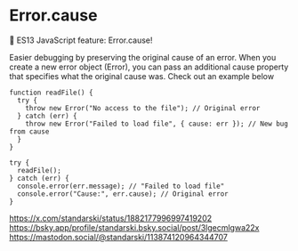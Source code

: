 # Error.cause

🚀 ES13 JavaScript feature: Error.cause!

Easier debugging by preserving the original cause of an error. 
When you create a new error object (Error), you can pass an additional cause property that specifies what the original cause was.
Check out an example below 


```JS
function readFile() {
  try {
    throw new Error("No access to the file"); // Original error
  } catch (err) {
    throw new Error("Failed to load file", { cause: err }); // New bug from cause
  }
}

try {
  readFile();
} catch (err) {
  console.error(err.message); // "Failed to load file"
  console.error("Cause:", err.cause); // Original error
}
```

https://x.com/standarski/status/1882177996997419202
https://bsky.app/profile/standarski.bsky.social/post/3lgecmlgwa22x
https://mastodon.social/@standarski/113874120964344707